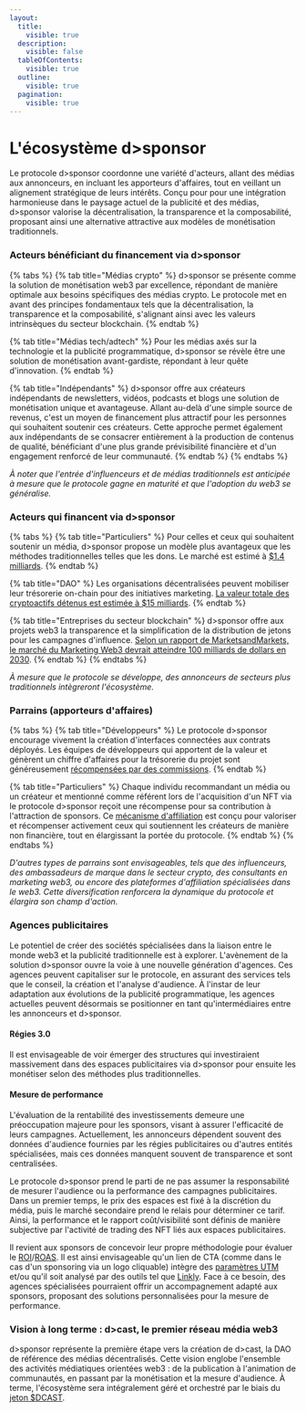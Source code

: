 ```yaml
---
layout:
  title:
    visible: true
  description:
    visible: false
  tableOfContents:
    visible: true
  outline:
    visible: true
  pagination:
    visible: true
---
```


# L'écosystème d>sponsor

Le protocole d>sponsor coordonne une variété d'acteurs, allant des médias aux annonceurs, en incluant les apporteurs d'affaires, tout en veillant un alignement stratégique de leurs intérêts. Conçu pour pour une intégration harmonieuse dans le paysage actuel de la publicité et des médias, d>sponsor valorise la décentralisation, la transparence et la composabilité, proposant ainsi une alternative attractive aux modèles de monétisation traditionnels.

### **Acteurs bénéficiant du financement via d>sponsor**

{% tabs %}
{% tab title="Médias crypto" %}
d>sponsor se présente comme la solution de monétisation web3 par excellence, répondant de manière optimale aux besoins spécifiques des médias crypto. Le protocole met en avant des principes fondamentaux tels que la décentralisation, la transparence et la composabilité, s'alignant ainsi avec les valeurs intrinsèques du secteur blockchain.
{% endtab %}

{% tab title="Médias tech/adtech" %}
Pour les médias axés sur la technologie et la publicité programmatique, d>sponsor se révèle être une solution de monétisation avant-gardiste, répondant à leur quête d'innovation.
{% endtab %}

{% tab title="Indépendants" %}
d>sponsor offre aux créateurs indépendants de newsletters, vidéos, podcasts et blogs une solution de monétisation unique et avantageuse. Allant au-delà d'une simple source de revenus, c'est un moyen de financement plus attractif pour les personnes qui souhaitent soutenir ces créateurs. Cette approche permet également aux indépendants de se consacrer entièrement à la production de contenus de qualité, bénéficiant d'une plus grande prévisibilité financière et d'un engagement renforcé de leur communauté.
{% endtab %}
{% endtabs %}

_À noter que l'entrée d'influenceurs et de médias traditionnels est anticipée à mesure que le protocole gagne en maturité et que l'adoption du web3 se généralise._

### **Acteurs qui financent via d>sponsor**

{% tabs %}
{% tab title="Particuliers" %}
Pour celles et ceux qui souhaitent soutenir un média, d>sponsor propose un modèle plus avantageux que les méthodes traditionnelles telles que les dons. Le marché est estimé à [ $1.4 milliards](https://www.statista.com/statistics/1078273/global-crowdfunding-market-size/).
{% endtab %}

{% tab title="DAO" %}
Les organisations décentralisées peuvent mobiliser leur trésorerie on-chain pour des initiatives marketing. [La valeur totale des cryptoactifs détenus est estimée à $15 milliards](https://deepdao.io/organizations).
{% endtab %}

{% tab title="Entreprises du secteur blockchain" %}
d>sponsor offre aux projets web3 la transparence et la simplification de la distribution de jetons pour les campagnes d'influence. [Selon un rapport de MarketsandMarkets, le marché du Marketing Web3 devrait atteindre 100 milliards de dollars en 2030](https://coinbound.io/web3-marketing-stats/).&#x20;
{% endtab %}
{% endtabs %}

_À mesure que le protocole se développe, des annonceurs de secteurs plus traditionnels intègreront l'écosystème._

### Parrains (apporteurs d'affaires)

{% tabs %}
{% tab title="Développeurs" %}
Le protocole d>sponsor encourage vivement la création d'interfaces connectées aux contrats déployés. Les équipes de développeurs qui apportent de la valeur et génèrent un chiffre d'affaires pour la trésorerie du projet sont généreusement [récompensées par des commissions](../modele-economique/le-jeton-dcast/tokenomics/distribution-des-commissions.md).
{% endtab %}

{% tab title="Particuliers" %}
Chaque individu recommandant un média ou un créateur et mentionné comme référent lors de l'acquisition d'un NFT via le protocole d>sponsor reçoit une récompense pour sa contribution à l'attraction de sponsors. Ce [mécanisme d'affiliation](../modele-economique/le-jeton-dcast/tokenomics/distribution-des-commissions.md) est conçu pour valoriser et récompenser activement ceux qui soutiennent les créateurs de manière non financière, tout en élargissant la portée du protocole.
{% endtab %}
{% endtabs %}

_D'autres types de parrains sont envisageables, tels que des influenceurs, des ambassadeurs de marque dans le secteur crypto, des consultants en marketing web3, ou encore des plateformes d'affiliation spécialisées dans le web3. Cette diversification renforcera la dynamique du protocole et élargira son champ d'action._

### Agences publicitaires

Le potentiel de créer des sociétés spécialisées dans la liaison entre le monde web3 et la publicité traditionnelle est à explorer. L'avènement de la solution d>sponsor ouvre la voie à une nouvelle génération d'agences. Ces agences peuvent capitaliser sur le protocole, en assurant des services tels que le conseil, la création et l'analyse d'audience. À l'instar de leur adaptation aux évolutions de la publicité programmatique, les agences actuelles peuvent désormais se positionner en tant qu'intermédiaires entre les annonceurs et d>sponsor.

#### Régies 3.0

Il est envisageable de voir émerger des structures qui investiraient massivement dans des espaces publicitaires via d>sponsor pour ensuite les monétiser selon des méthodes plus traditionnelles.&#x20;

#### Mesure de performance

L'évaluation de la rentabilité des investissements demeure une préoccupation majeure pour les sponsors, visant à assurer l'efficacité de leurs campagnes. Actuellement, les annonceurs dépendent souvent des données d'audience fournies par les régies publicitaires ou d'autres entités spécialisées, mais ces données manquent souvent de transparence et sont centralisées.

Le protocole d>sponsor prend le parti de ne pas assumer la responsabilité de mesurer l'audience ou la performance des campagnes publicitaires. Dans un premier temps, le prix des espaces est fixé à la discrétion du média, puis le marché secondaire prend le relais pour déterminer ce tarif. Ainsi, la performance et le rapport coût/visibilité sont définis de manière subjective par l'activité de trading des NFT liés aux espaces publicitaires.

Il revient aux sponsors de concevoir leur propre méthodologie pour évaluer le [ROI](https://www.definitions-marketing.com/definition/roi/)/[ROAS](https://www.definitions-marketing.com/definition/roas/). Il est ainsi envisageable qu'un lien de CTA (comme dans le cas d'un sponsoring via un logo cliquable) intègre des [paramètres UTM](https://fr.wikipedia.org/wiki/Param%C3%A8tres\_UTM) et/ou qu'il soit analysé par des outils tel que [Linkly](https://linklyhq.com/). Face à ce besoin, des agences spécialisées pourraient offrir un accompagnement adapté aux sponsors, proposant des solutions personnalisées pour la mesure de performance.

### Vision à long terme : d>cast, le premier réseau média web3

d>sponsor représente la première étape vers la création de d>cast, la DAO de référence des médias décentralisés. Cette vision englobe l'ensemble des activités médiatiques orientées web3 : de la publication à l'animation de communautés, en passant par la monétisation et la mesure d'audience. À terme, l'écosystème sera intégralement géré et orchestré par le biais du [jeton $DCAST](../modele-economique/le-jeton-dcast/).

